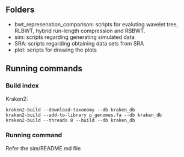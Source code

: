 ## Folders
- bwt_represenation_comparison: scripts for evaluting wavelet tree, RLBWT, hybrid run-length compression and RBBWT. 
- sim: scripts regarding generating simulated data
- SRA: scripts regarding obtaining data sets from SRA
- plot: scripts for drawing the plots 

## Running commands
### Build index
Kraken2:
```
kraken2-build --download-taxonomy --db kraken_db
kraken2-build --add-to-library p_genomes.fa --db kraken_db
kraken2-build --threads 8 --build --db kraken_db
```
### Running command
Refer the sim/README.md file
